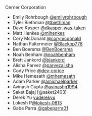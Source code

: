 Cerner Corporation

- Emily Rohrbough [@emilyrohrbough]
- Tyler Biethman [@tbiethman]
- Dave Kasper [@dkasper-was-taken]
- Matt Henkes [@mjhenkes]
- Cory McDonald [@corymcdonald]
- Nathan Faltermeier [@Blackop778]
- Ben Boersma [@BenBoersma]
- Noah Benham [@noahbenham]
- Brett Jankord [@bjankord]
- Alisha Parvez [@parvezalisha]
- Cody Price [@dev-cprice]
- Mike Hemesath [@mhemesath]
- Adam Parker [@amichaelparker]
- Avinash Gupta [@avinashg1994]
- Saket Bajaj [@saket2403]
- Derek Yu [yuderekyu]
- Lokesh P[@lokesh-0813 ]
- Gabe Parra [@gabeparra01]

[@emilyrohrbough]: https://github.com/emilyrohrbough
[@tbiethman]: https://github.com/tbiethman
[@dkasper-was-taken]: https://github.com/dkasper-was-taken
[@mjhenkes]: https://github.com/mjhenkes
[@corymcdonald]: https://github.com/corymcdonald
[@Blackop778]: https://github.com/Blackop778
[@BenBoersma]: https://github.com/BenBoersma
[@noahbenham]: https://github.com/NoahBenham
[@bjankord]: https://github.com/bjankord
[@parvezalisha]: https://github.com/parvezalisha
[@dev-cprice]: https://github.com/dev-cprice
[@mhemesath]: https://github.com/mhemesath
[@amichaelparker]: https://github.com/amichaelparker
[@avinashg1994]: https://github.com/avinashg1994
[saket2403]: https://github.com/saket2403
[yuderekyu]: https://github.com/yuderekyu
[@lokesh-0813]: https://github.com/lokesh-0813
[@gabeparra01]: https://github.com/gabeparra01
